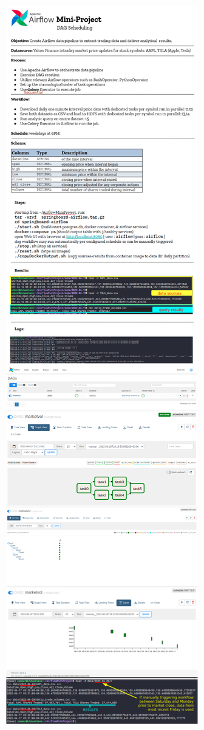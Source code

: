 ![alt text](https://github.com/conner-mcnicholas/AirflowMiniProject/blob/main/images/picREADME.png?raw=true)
<br>
![alt text](https://github.com/conner-mcnicholas/AirflowMiniProject/blob/main/images/picREADME3.png?raw=true)
<br>
![alt text](https://github.com/conner-mcnicholas/AirflowMiniProject/blob/main/images/dag_summary.png?raw=true)
<br>
![alt text](https://github.com/conner-mcnicholas/AirflowMiniProject/blob/main/images/dag_graph.png?raw=true)
<br>
![alt text](https://github.com/conner-mcnicholas/AirflowMiniProject/blob/main/images/dag_tree.png?raw=true)
<br>
![alt text](https://github.com/conner-mcnicholas/AirflowMiniProject/blob/main/images/dag_gantt.png?raw=true)
<br>
![alt text](https://github.com/conner-mcnicholas/AirflowMiniProject/blob/main/images/output.png?raw=true)
